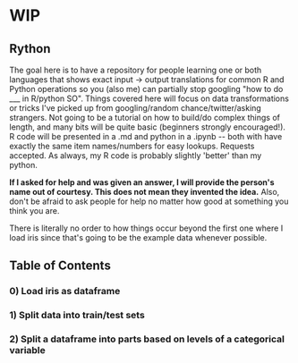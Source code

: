 # WIP

## Rython
 
The goal here is to have a repository for people learning one or both languages that shows exact input -> output translations for common R and Python operations so you (also me) can partially stop googling "how to do ___ in R/python SO". Things covered here will focus on data transformations or tricks I've picked up from googling/random chance/twitter/asking strangers. Not going to be a tutorial on how to build/do complex things of length, and many bits will be quite basic (beginners strongly encouraged!). R code will be presented in a .md and python in a .ipynb -- both with have exactly the same item names/numbers for easy lookups. Requests accepted. As always, my R code is probably slightly 'better' than my python.

**If I asked for help and was given an answer, I will provide the person's name out of courtesy. This does not mean they invented the idea.** Also, don't be afraid to ask people for help no matter how good at something you think you are.

There is literally no order to how things occur beyond the first one where I load iris since that's going to be the example data whenever possible.

## Table of Contents

### 0) Load iris as dataframe
### 1) Split data into train/test sets
### 2) Split a dataframe into parts based on levels of a categorical variable
